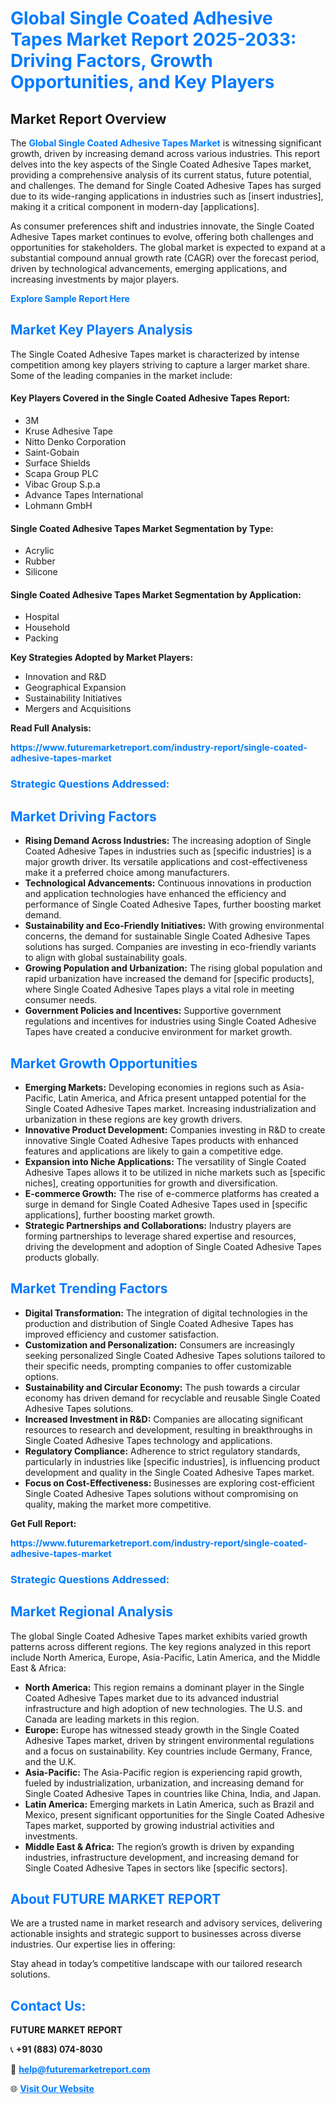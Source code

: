 <h1 style="color: #007BFF;">Global Single Coated Adhesive Tapes Market Report 2025-2033: Driving Factors, Growth Opportunities, and Key Players</h1>

<section id="overview">
<h2>Market Report Overview</h2>
<p>The <a href="https://www.futuremarketreport.com/industry-report/single-coated-adhesive-tapes-market" style="color: #007BFF; text-decoration: none;"><strong>Global Single Coated Adhesive Tapes Market</strong></a> is witnessing significant growth, driven by increasing demand across various industries. This report delves into the key aspects of the Single Coated Adhesive Tapes market, providing a comprehensive analysis of its current status, future potential, and challenges. The demand for Single Coated Adhesive Tapes has surged due to its wide-ranging applications in industries such as [insert industries], making it a critical component in modern-day [applications].</p>
<p>As consumer preferences shift and industries innovate, the Single Coated Adhesive Tapes market continues to evolve, offering both challenges and opportunities for stakeholders. The global market is expected to expand at a substantial compound annual growth rate (CAGR) over the forecast period, driven by technological advancements, emerging applications, and increasing investments by major players.</p>
</section>

<section id="overview">
<p><a href="https://www.futuremarketreport.com/request-sample/reportId=84139" style="color: #007BFF; text-decoration: none;"><strong>Explore Sample Report Here</strong></a></p>
</section>

<section id="key-players">
<h2 style="color: #007BFF;">Market Key Players Analysis</h2>
<p>The Single Coated Adhesive Tapes market is characterized by intense competition among key players striving to capture a larger market share. Some of the leading companies in the market include:</p>
<h4>Key Players Covered in the Single Coated Adhesive Tapes Report:</h4>
<ul><li>3M</li><li>Kruse Adhesive Tape</li><li>Nitto Denko Corporation</li><li>Saint-Gobain</li><li>Surface Shields</li><li>Scapa Group PLC</li><li>Vibac Group S.p.a</li><li>Advance Tapes International</li><li>Lohmann GmbH</li></ul>
<h4>Single Coated Adhesive Tapes Market Segmentation by Type:</h4>
<ul><li>Acrylic</li><li>Rubber</li><li>Silicone</li></ul>

<h4>Single Coated Adhesive Tapes Market Segmentation by Application:</h4>
<ul><li>Hospital</li><li>Household</li><li>Packing</li></ul>
<p><strong>Key Strategies Adopted by Market Players:</strong></p>
<ul>
<li>Innovation and R&D</li>
<li>Geographical Expansion</li>
<li>Sustainability Initiatives</li>
<li>Mergers and Acquisitions</li>
</ul>
</section>

<section>
<p><strong>Read Full Analysis: </strong></p><a href="https://www.futuremarketreport.com/industry-report/single-coated-adhesive-tapes-market" style="color: #007BFF; text-decoration: none;"><strong>https://www.futuremarketreport.com/industry-report/single-coated-adhesive-tapes-market</strong></a>
<h3 style="color: #007BFF;">Strategic Questions Addressed:</h3>
</section>

<section id="driving-factors">
<h2 style="color: #007BFF;">Market Driving Factors</h2>
<ul>
<li><strong>Rising Demand Across Industries:</strong> The increasing adoption of Single Coated Adhesive Tapes in industries such as [specific industries] is a major growth driver. Its versatile applications and cost-effectiveness make it a preferred choice among manufacturers.</li>
<li><strong>Technological Advancements:</strong> Continuous innovations in production and application technologies have enhanced the efficiency and performance of Single Coated Adhesive Tapes, further boosting market demand.</li>
<li><strong>Sustainability and Eco-Friendly Initiatives:</strong> With growing environmental concerns, the demand for sustainable Single Coated Adhesive Tapes solutions has surged. Companies are investing in eco-friendly variants to align with global sustainability goals.</li>
<li><strong>Growing Population and Urbanization:</strong> The rising global population and rapid urbanization have increased the demand for [specific products], where Single Coated Adhesive Tapes plays a vital role in meeting consumer needs.</li>
<li><strong>Government Policies and Incentives:</strong> Supportive government regulations and incentives for industries using Single Coated Adhesive Tapes have created a conducive environment for market growth.</li>
</ul>
</section>

<section id="growth-opportunities">
<h2 style="color: #007BFF;">Market Growth Opportunities</h2>
<ul>
<li><strong>Emerging Markets:</strong> Developing economies in regions such as Asia-Pacific, Latin America, and Africa present untapped potential for the Single Coated Adhesive Tapes market. Increasing industrialization and urbanization in these regions are key growth drivers.</li>
<li><strong>Innovative Product Development:</strong> Companies investing in R&D to create innovative Single Coated Adhesive Tapes products with enhanced features and applications are likely to gain a competitive edge.</li>
<li><strong>Expansion into Niche Applications:</strong> The versatility of Single Coated Adhesive Tapes allows it to be utilized in niche markets such as [specific niches], creating opportunities for growth and diversification.</li>
<li><strong>E-commerce Growth:</strong> The rise of e-commerce platforms has created a surge in demand for Single Coated Adhesive Tapes used in [specific applications], further boosting market growth.</li>
<li><strong>Strategic Partnerships and Collaborations:</strong> Industry players are forming partnerships to leverage shared expertise and resources, driving the development and adoption of Single Coated Adhesive Tapes products globally.</li>
</ul>
</section>

<section id="trending-factors">
<h2 style="color: #007BFF;">Market Trending Factors</h2>
<ul>
<li><strong>Digital Transformation:</strong> The integration of digital technologies in the production and distribution of Single Coated Adhesive Tapes has improved efficiency and customer satisfaction.</li>
<li><strong>Customization and Personalization:</strong> Consumers are increasingly seeking personalized Single Coated Adhesive Tapes solutions tailored to their specific needs, prompting companies to offer customizable options.</li>
<li><strong>Sustainability and Circular Economy:</strong> The push towards a circular economy has driven demand for recyclable and reusable Single Coated Adhesive Tapes solutions.</li>
<li><strong>Increased Investment in R&D:</strong> Companies are allocating significant resources to research and development, resulting in breakthroughs in Single Coated Adhesive Tapes technology and applications.</li>
<li><strong>Regulatory Compliance:</strong> Adherence to strict regulatory standards, particularly in industries like [specific industries], is influencing product development and quality in the Single Coated Adhesive Tapes market.</li>
<li><strong>Focus on Cost-Effectiveness:</strong> Businesses are exploring cost-efficient Single Coated Adhesive Tapes solutions without compromising on quality, making the market more competitive.</li>
</ul>
</section>

<section>
<p><strong>Get Full Report: </strong></p><a href="https://www.futuremarketreport.com/industry-report/single-coated-adhesive-tapes-market" style="color: #007BFF; text-decoration: none;"><strong>https://www.futuremarketreport.com/industry-report/single-coated-adhesive-tapes-market</strong></a>
<h3 style="color: #007BFF;">Strategic Questions Addressed:</h3>
</section>


<section id="regional-analysis">
<h2 style="color: #007BFF;">Market Regional Analysis</h2>
<p>The global Single Coated Adhesive Tapes market exhibits varied growth patterns across different regions. The key regions analyzed in this report include North America, Europe, Asia-Pacific, Latin America, and the Middle East & Africa:</p>
<ul>
<li><strong>North America:</strong> This region remains a dominant player in the Single Coated Adhesive Tapes market due to its advanced industrial infrastructure and high adoption of new technologies. The U.S. and Canada are leading markets in this region.</li>
<li><strong>Europe:</strong> Europe has witnessed steady growth in the Single Coated Adhesive Tapes market, driven by stringent environmental regulations and a focus on sustainability. Key countries include Germany, France, and the U.K.</li>
<li><strong>Asia-Pacific:</strong> The Asia-Pacific region is experiencing rapid growth, fueled by industrialization, urbanization, and increasing demand for Single Coated Adhesive Tapes in countries like China, India, and Japan.</li>
<li><strong>Latin America:</strong> Emerging markets in Latin America, such as Brazil and Mexico, present significant opportunities for the Single Coated Adhesive Tapes market, supported by growing industrial activities and investments.</li>
<li><strong>Middle East & Africa:</strong> The region’s growth is driven by expanding industries, infrastructure development, and increasing demand for Single Coated Adhesive Tapes in sectors like [specific sectors].</li>
</ul>
</section>

<footer>
<h2 style="color: #007BFF;">About FUTURE MARKET REPORT</h2>
<p>We are a trusted name in market research and advisory services, delivering actionable insights and strategic support to businesses across diverse industries. Our expertise lies in offering:</p>

<p>Stay ahead in today’s competitive landscape with our tailored research solutions.</p>

<h2 style="color: #007BFF;">Contact Us:</h2>
<p><strong>FUTURE MARKET REPORT</strong></p>
<p>📞 <strong>+91 (883) 074-8030</strong></p>
<p>📧 <strong><a href="mailto:help@futuremarketreport.com" style="color: #007BFF;">help@futuremarketreport.com</a></strong></p>
<p>🌐 <strong><a href="https://www.futuremarketreport.com/" style="color: #007BFF;">Visit Our Website</a></strong></p>
</footer>